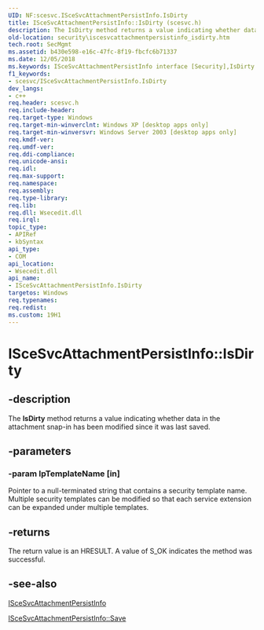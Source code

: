 ```yaml
---
UID: NF:scesvc.ISceSvcAttachmentPersistInfo.IsDirty
title: ISceSvcAttachmentPersistInfo::IsDirty (scesvc.h)
description: The IsDirty method returns a value indicating whether data in the attachment snap-in has been modified since it was last saved.
old-location: security\iscesvcattachmentpersistinfo_isdirty.htm
tech.root: SecMgmt
ms.assetid: b430e598-e16c-47fc-8f19-fbcfc6b71337
ms.date: 12/05/2018
ms.keywords: ISceSvcAttachmentPersistInfo interface [Security],IsDirty method, ISceSvcAttachmentPersistInfo.IsDirty, ISceSvcAttachmentPersistInfo::IsDirty, IsDirty, IsDirty method [Security], IsDirty method [Security],ISceSvcAttachmentPersistInfo interface, _config_iscesvcattachmentpersistinfo_isdirty, scesvc/ISceSvcAttachmentPersistInfo::IsDirty, security.iscesvcattachmentpersistinfo_isdirty
f1_keywords:
- scesvc/ISceSvcAttachmentPersistInfo.IsDirty
dev_langs:
- c++
req.header: scesvc.h
req.include-header: 
req.target-type: Windows
req.target-min-winverclnt: Windows XP [desktop apps only]
req.target-min-winversvr: Windows Server 2003 [desktop apps only]
req.kmdf-ver: 
req.umdf-ver: 
req.ddi-compliance: 
req.unicode-ansi: 
req.idl: 
req.max-support: 
req.namespace: 
req.assembly: 
req.type-library: 
req.lib: 
req.dll: Wsecedit.dll
req.irql: 
topic_type:
- APIRef
- kbSyntax
api_type:
- COM
api_location:
- Wsecedit.dll
api_name:
- ISceSvcAttachmentPersistInfo.IsDirty
targetos: Windows
req.typenames: 
req.redist: 
ms.custom: 19H1
---
```


# ISceSvcAttachmentPersistInfo::IsDirty


## -description


The <b>IsDirty</b> method returns a value indicating whether data in the attachment snap-in has been modified since it was last saved.


## -parameters




### -param lpTemplateName [in]

Pointer to a null-terminated string that contains a security template name. Multiple security templates can be modified so that each service extension can be expanded under multiple templates.


## -returns



The return value is an HRESULT. A value of S_OK indicates the method was successful.




## -see-also




<a href="https://docs.microsoft.com/windows/desktop/api/scesvc/nn-scesvc-iscesvcattachmentpersistinfo">ISceSvcAttachmentPersistInfo</a>



<a href="https://docs.microsoft.com/windows/desktop/api/scesvc/nf-scesvc-iscesvcattachmentpersistinfo-save">ISceSvcAttachmentPersistInfo::Save</a>
 

 


